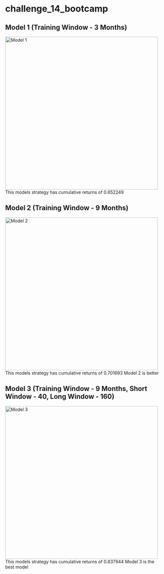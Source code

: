 # challenge_14_bootcamp

## Model 1 (Training Window - 3 Months)
<img width="486" alt="Model 1" src="https://user-images.githubusercontent.com/107518702/192128794-a8179bf2-fb03-428b-8690-bdb985b7a2dd.png">
This models strategy has cumulative returns of 0.652249

## Model 2 (Training Window - 9 Months)
<img width="486" alt="Model 2" src="https://user-images.githubusercontent.com/107518702/192128798-633d143e-6a87-4d27-bc2e-48371988cee9.png">
This models strategy has cumulative returns of 0.701693
Model 2 is better

## Model 3 (Training Window - 9 Months, Short Window - 40, Long Window - 160)
<img width="486" alt="Model 3" src="https://user-images.githubusercontent.com/107518702/192128800-878b4431-9992-4d12-a763-2bdcb47d681b.png">
This models strategy has cumulative returns of 0.837944
Model 3 is the best model






